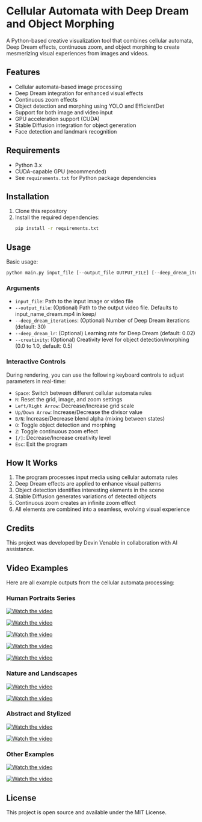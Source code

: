 # Cellular Automata with Deep Dream and Object Morphing

A Python-based creative visualization tool that combines cellular automata, Deep Dream effects, continuous zoom, and object morphing to create mesmerizing visual experiences from images and videos.

## Features

- Cellular automata-based image processing
- Deep Dream integration for enhanced visual effects
- Continuous zoom effects
- Object detection and morphing using YOLO and EfficientDet
- Support for both image and video input
- GPU acceleration support (CUDA)
- Stable Diffusion integration for object generation
- Face detection and landmark recognition

## Requirements

- Python 3.x
- CUDA-capable GPU (recommended)
- See `requirements.txt` for Python package dependencies

## Installation

1. Clone this repository
2. Install the required dependencies:
   ```bash
   pip install -r requirements.txt
   ```

## Usage

Basic usage:
```bash
python main.py input_file [--output_file OUTPUT_FILE] [--deep_dream_iterations ITERATIONS] [--deep_dream_lr LEARNING_RATE] [--creativity CREATIVITY_LEVEL]
```

### Arguments

- `input_file`: Path to the input image or video file
- `--output_file`: (Optional) Path to the output video file. Defaults to input_name_dream.mp4 in keep/
- `--deep_dream_iterations`: (Optional) Number of Deep Dream iterations (default: 30)
- `--deep_dream_lr`: (Optional) Learning rate for Deep Dream (default: 0.02)
- `--creativity`: (Optional) Creativity level for object detection/morphing (0.0 to 1.0, default: 0.5)

### Interactive Controls

During rendering, you can use the following keyboard controls to adjust parameters in real-time:

- `Space`: Switch between different cellular automata rules
- `R`: Reset the grid, image, and zoom settings
- `Left/Right Arrow`: Decrease/Increase grid scale
- `Up/Down Arrow`: Increase/Decrease the divisor value
- `B/N`: Increase/Decrease blend alpha (mixing between states)
- `O`: Toggle object detection and morphing
- `Z`: Toggle continuous zoom effect
- `[/]`: Decrease/Increase creativity level
- `Esc`: Exit the program

## How It Works

1. The program processes input media using cellular automata rules
2. Deep Dream effects are applied to enhance visual patterns
3. Object detection identifies interesting elements in the scene
4. Stable Diffusion generates variations of detected objects
5. Continuous zoom creates an infinite zoom effect
6. All elements are combined into a seamless, evolving visual experience

## Credits

This project was developed by Devin Venable in collaboration with AI assistance.

## Video Examples

Here are all example outputs from the cellular automata processing:

### Human Portraits Series
[![Watch the video](http://cellular-automata-videos.s3-website-us-east-1.amazonaws.com/human_24_dream_thumb.jpg)](http://cellular-automata-videos.s3-website-us-east-1.amazonaws.com/human_24_dream.mp4)

[![Watch the video](http://cellular-automata-videos.s3-website-us-east-1.amazonaws.com/human_26_dream_thumb.jpg)](http://cellular-automata-videos.s3-website-us-east-1.amazonaws.com/human_26_dream.mp4)

[![Watch the video](http://cellular-automata-videos.s3-website-us-east-1.amazonaws.com/human_28_dream_thumb.jpg)](http://cellular-automata-videos.s3-website-us-east-1.amazonaws.com/human_28_dream.mp4)

[![Watch the video](http://cellular-automata-videos.s3-website-us-east-1.amazonaws.com/human_29_dream_thumb.jpg)](http://cellular-automata-videos.s3-website-us-east-1.amazonaws.com/human_29_dream.mp4)

[![Watch the video](http://cellular-automata-videos.s3-website-us-east-1.amazonaws.com/human_9_dream_thumb.jpg)](http://cellular-automata-videos.s3-website-us-east-1.amazonaws.com/human_9_dream.mp4)

### Nature and Landscapes
[![Watch the video](http://cellular-automata-videos.s3-website-us-east-1.amazonaws.com/flower_5_dream_thumb.jpg)](http://cellular-automata-videos.s3-website-us-east-1.amazonaws.com/flower_5_dream.mp4)

[![Watch the video](http://cellular-automata-videos.s3-website-us-east-1.amazonaws.com/leaves_thumb.jpg)](http://cellular-automata-videos.s3-website-us-east-1.amazonaws.com/leaves.mp4)

### Abstract and Stylized
[![Watch the video](http://cellular-automata-videos.s3-website-us-east-1.amazonaws.com/style_15_dream_thumb.jpg)](http://cellular-automata-videos.s3-website-us-east-1.amazonaws.com/style_15_dream.mp4)

[![Watch the video](http://cellular-automata-videos.s3-website-us-east-1.amazonaws.com/style_24_dream_thumb.jpg)](http://cellular-automata-videos.s3-website-us-east-1.amazonaws.com/style_24_dream.mp4)

### Other Examples
[![Watch the video](http://cellular-automata-videos.s3-website-us-east-1.amazonaws.com/one_thumb.jpg)](http://cellular-automata-videos.s3-website-us-east-1.amazonaws.com/one.mp4)

[![Watch the video](http://cellular-automata-videos.s3-website-us-east-1.amazonaws.com/UK_NewYork_US_Header_dream_thumb.jpg)](http://cellular-automata-videos.s3-website-us-east-1.amazonaws.com/UK_NewYork_US_Header_dream.mp4)

## License

This project is open source and available under the MIT License.
